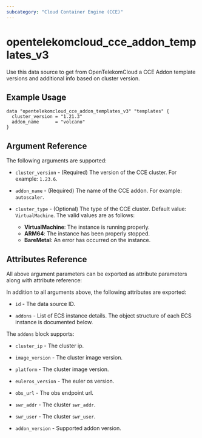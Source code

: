 ```yaml
---
subcategory: "Cloud Container Engine (CCE)"
---
```


# opentelekomcloud_cce_addon_templates_v3

Use this data source to get from OpenTelekomCloud a CCE Addon template versions and additional info based on cluster version.

## Example Usage

```hcl
data "opentelekomcloud_cce_addon_templates_v3" "templates" {
  cluster_version = "1.21.3"
  addon_name      = "volcano"
}
```

## Argument Reference

The following arguments are supported:

* `cluster_version` -  (Required) The version of the CCE cluster. For example: `1.23.6`.

* `addon_name` - (Required) The name of the CCE addon. For example: `autoscaler`.

* `cluster_type` - (Optional) The type of the CCE cluster. Default value: `VirtualMachine`.
  The valid values are as follows:
    + **VirtualMachine**: The instance is running properly.
    + **ARM64**: The instance has been properly stopped.
    + **BareMetal**: An error has occurred on the instance.

## Attributes Reference

All above argument parameters can be exported as attribute parameters along with attribute reference:

In addition to all arguments above, the following attributes are exported:

* `id` - The data source ID.

* `addons` - List of ECS instance details. The object structure of each ECS instance is documented below.

The `addons` block supports:

* `cluster_ip` - The cluster ip.

* `image_version` - The cluster image version.

* `platform` - The cluster image version.

* `euleros_version` - The euler os version.

* `obs_url` - The obs endpoint url.

* `swr_addr` - The cluster `swr_addr`.

* `swr_user` - The cluster `swr_user`.

* `addon_version` - Supported addon version.
